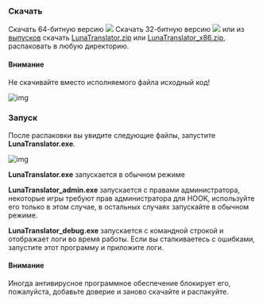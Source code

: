 ### Скачать

Скачать 64-битную версию <a href="https://github.com/HIllya51/LunaTranslator/releases/latest/download/LunaTranslator.zip"  target="_blank"><img src="https://img.shields.io/badge/download_64bit-blue"/></a>  Скачать 32-битную версию <a href="https://github.com/HIllya51/LunaTranslator/releases/latest/download/LunaTranslator_x86.zip"  target="_blank"><img src="https://img.shields.io/badge/download_32bit-blue"/></a>  или из <a  target="_blank" href="https://github.com/HIllya51/LunaTranslator/releases"  target="_blank"> выпусков</a> скачать <a href="https://github.com/HIllya51/LunaTranslator/releases/latest/download/LunaTranslator.zip"  target="_blank">LunaTranslator.zip</a> или <a href="https://github.com/HIllya51/LunaTranslator/releases/latest/download/LunaTranslator_x86.zip"  target="_blank">LunaTranslator_x86.zip</a>, распаковать в любую директорию.

#### Внимание

Не скачивайте вместо исполняемого файла исходный код!

![img](https://image.lunatranslator.org/zh/down.png) 

### Запуск

После распаковки вы увидите следующие файлы, запустите **LunaTranslator.exe**.

![img](https://image.lunatranslator.org/zh/startup.png) 

**LunaTranslator.exe** запускается в обычном режиме

**LunaTranslator_admin.exe** запускается с правами администратора, некоторые игры требуют прав администратора для HOOK, используйте его только в этом случае, в остальных случаях запускайте в обычном режиме.

**LunaTranslator_debug.exe** запускается с командной строкой и отображает логи во время работы. Если вы сталкиваетесь с ошибками, запустите этот программу и приложите логи.

#### Внимание

Иногда антивирусное программное обеспечение блокирует его, пожалуйста, добавьте доверие и заново скачайте и распакуйте.